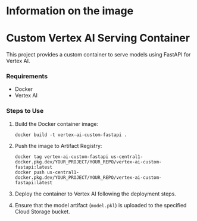 # Information on the image
# Custom Vertex AI Serving Container
This project provides a custom container to serve models using FastAPI for Vertex AI.

### Requirements
- Docker
- Vertex AI

### Steps to Use
1. Build the Docker container image:
   ```
   docker build -t vertex-ai-custom-fastapi .
   ```
2. Push the image to Artifact Registry:
   ```
   docker tag vertex-ai-custom-fastapi us-central1-docker.pkg.dev/YOUR_PROJECT/YOUR_REPO/vertex-ai-custom-fastapi:latest
   docker push us-central1-docker.pkg.dev/YOUR_PROJECT/YOUR_REPO/vertex-ai-custom-fastapi:latest
   ```
3. Deploy the container to Vertex AI following the deployment steps.

4. Ensure that the model artifact (`model.pkl`) is uploaded to the specified Cloud Storage bucket.